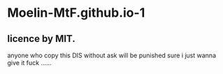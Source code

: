 # Moelin-MtF.github.io-1
## licence by MIT.
anyone who copy this DIS without ask will be punished
sure i just wanna give it fuck
......
